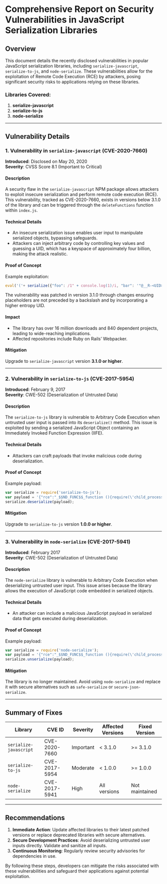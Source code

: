 # Comprehensive Report on Security Vulnerabilities in JavaScript Serialization Libraries

## Overview
This document details the recently disclosed vulnerabilities in popular JavaScript serialization libraries, including `serialize-javascript`, `serialize-to-js`, and `node-serialize`. These vulnerabilities allow for the exploitation of Remote Code Execution (RCE) by attackers, posing significant security risks to applications relying on these libraries.

### Libraries Covered:
1. **serialize-javascript**
2. **serialize-to-js**
3. **node-serialize**

---

## Vulnerability Details

### 1. Vulnerability in `serialize-javascript` (CVE-2020-7660)

**Introduced**: Disclosed on May 20, 2020  
**Severity**: CVSS Score 8.1 (Important to Critical)  

#### Description
A security flaw in the `serialize-javascript` NPM package allows attackers to exploit insecure serialization and perform remote code execution (RCE). This vulnerability, tracked as CVE-2020-7660, exists in versions below 3.1.0 of the library and can be triggered through the `deleteFunctions` function within `index.js`.

#### Technical Details
- An insecure serialization issue enables user input to manipulate serialized objects, bypassing safeguards.
- Attackers can inject arbitrary code by controlling key values and guessing a UID, which has a keyspace of approximately four billion, making the attack realistic.

#### Proof of Concept
Example exploitation:
```javascript
eval('('+ serialize({"foo": /1" + console.log(1)/i, "bar": '"@__R-<UID>-0__@'}) + ')');
```

The vulnerability was patched in version 3.1.0 through changes ensuring placeholders are not preceded by a backslash and by incorporating a higher entropy UID.

#### Impact
- The library has over 16 million downloads and 840 dependent projects, leading to wide-reaching implications.
- Affected repositories include Ruby on Rails’ Webpacker.

#### Mitigation
Upgrade to `serialize-javascript` version **3.1.0 or higher**.

---

### 2. Vulnerability in `serialize-to-js` (CVE-2017-5954)

**Introduced**: February 9, 2017  
**Severity**: CWE-502 (Deserialization of Untrusted Data)  

#### Description
The `serialize-to-js` library is vulnerable to Arbitrary Code Execution when untrusted user input is passed into its `deserialize()` method. This issue is exploited by sending a serialized JavaScript Object containing an Immediately Invoked Function Expression (IIFE).

#### Technical Details
- Attackers can craft payloads that invoke malicious code during deserialization.

#### Proof of Concept
Example payload:
```javascript
var serialize = require('serialize-to-js');
var payload = '{"rce":"_$$ND_FUNC$$_function (){require(\'child_process\').exec(\'ls /\', function(error, stdout, stderr) { console.log(stdout) });}()"}';
serialize.deserialize(payload);
```

#### Mitigation
Upgrade to `serialize-to-js` version **1.0.0 or higher**.

---

### 3. Vulnerability in `node-serialize` (CVE-2017-5941)

**Introduced**: February 2017  
**Severity**: CWE-502 (Deserialization of Untrusted Data)  

#### Description
The `node-serialize` library is vulnerable to Arbitrary Code Execution when deserializing untrusted user input. This issue arises because the library allows the execution of JavaScript code embedded in serialized objects.

#### Technical Details
- An attacker can include a malicious JavaScript payload in serialized data that gets executed during deserialization.

#### Proof of Concept
Example payload:
```javascript
var serialize = require('node-serialize');
var payload = '{"rce":"_$$ND_FUNC$$_function (){require(\'child_process\').exec(\'ls /\', function(error, stdout, stderr) { console.log(stdout) });}()"}';
serialize.unserialize(payload);
```

#### Mitigation
The library is no longer maintained. Avoid using `node-serialize` and replace it with secure alternatives such as `safe-serialize` or `secure-json-serialize`.

---

## Summary of Fixes
| Library                | CVE ID         | Severity      | Affected Versions    | Fixed Version      |
|------------------------|----------------|---------------|----------------------|--------------------|
| `serialize-javascript` | CVE-2020-7660  | Important      | < 3.1.0             | >= 3.1.0          |
| `serialize-to-js`      | CVE-2017-5954  | Moderate       | < 1.0.0             | >= 1.0.0          |
| `node-serialize`       | CVE-2017-5941  | High           | All versions         | Not maintained     |

---

## Recommendations
1. **Immediate Action**: Update affected libraries to their latest patched versions or replace deprecated libraries with secure alternatives.
2. **Secure Development Practices**: Avoid deserializing untrusted user inputs directly. Validate and sanitize all inputs.
3. **Continuous Monitoring**: Regularly review security advisories for dependencies in use.

By following these steps, developers can mitigate the risks associated with these vulnerabilities and safeguard their applications against potential exploitation.
